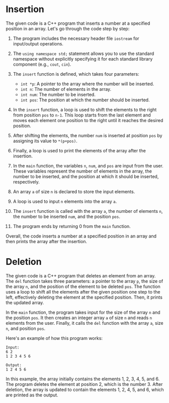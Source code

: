 # Insertion

The given code is a C++ program that inserts a number at a specified position in an array. Let's go through the code step by step:

1. The program includes the necessary header file `iostream` for input/output operations.

2. The `using namespace std;` statement allows you to use the standard namespace without explicitly specifying it for each standard library component (e.g., `cout`, `cin`).

3. The `insert` function is defined, which takes four parameters:
   - `int *p`: A pointer to the array where the number will be inserted.
   - `int n`: The number of elements in the array.
   - `int num`: The number to be inserted.
   - `int pos`: The position at which the number should be inserted.

4. In the `insert` function, a loop is used to shift the elements to the right from position `pos` to `n-1`. This loop starts from the last element and moves each element one position to the right until it reaches the desired position.

5. After shifting the elements, the number `num` is inserted at position `pos` by assigning its value to `*(p+pos)`.

6. Finally, a loop is used to print the elements of the array after the insertion.

7. In the `main` function, the variables `n`, `num`, and `pos` are input from the user. These variables represent the number of elements in the array, the number to be inserted, and the position at which it should be inserted, respectively.

8. An array `a` of size `n` is declared to store the input elements.

9. A loop is used to input `n` elements into the array `a`.

10. The `insert` function is called with the array `a`, the number of elements `n`, the number to be inserted `num`, and the position `pos`.

11. The program ends by returning 0 from the `main` function.

Overall, the code inserts a number at a specified position in an array and then prints the array after the insertion.

# Deletion
     
The given code is a C++ program that deletes an element from an array. The `del` function takes three parameters: a pointer to the array `p`, the size of the array `n`, and the position of the element to be deleted `pos`. The function uses a loop to shift all the elements after the given position one step to the left, effectively deleting the element at the specified position. Then, it prints the updated array.

In the `main` function, the program takes input for the size of the array `n` and the position `pos`. It then creates an integer array `a` of size `n` and reads `n` elements from the user. Finally, it calls the `del` function with the array `a`, size `n`, and position `pos`.

Here's an example of how this program works:

```
Input:
6 2
1 2 3 4 5 6

Output:
1 2 4 5 6
```

In this example, the array initially contains the elements 1, 2, 3, 4, 5, and 6. The program deletes the element at position 2, which is the number 3. After deletion, the array is updated to contain the elements 1, 2, 4, 5, and 6, which are printed as the output.
